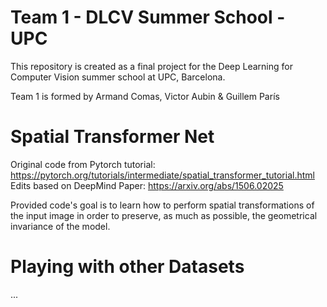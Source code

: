 # Team 1 - DLCV Summer School - UPC

This repository is created as a final project for the Deep Learning for Computer Vision summer school at UPC, Barcelona.

Team 1 is formed by Armand Comas, Victor Aubin & Guillem París

# Spatial Transformer Net

Original code from Pytorch tutorial: https://pytorch.org/tutorials/intermediate/spatial_transformer_tutorial.html
Edits based on DeepMind Paper: https://arxiv.org/abs/1506.02025

Provided code's goal is to learn how to perform spatial transformations of the input image in order to preserve, as much as possible, the geometrical invariance of the model.

# Playing with other Datasets

...  
